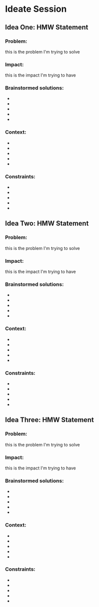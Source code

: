 # Ideate Session

## Idea One: HMW Statement
### Problem: 
this is the problem I'm trying to solve
### Impact:
this is the impact I'm trying to have
### Brainstormed solutions:
- 
- 
- 
-
-
### Context:
-
-
-
-
-
### Constraints:
-
-
-
-
-

## Idea Two: HMW Statement
### Problem: 
this is the problem I'm trying to solve
### Impact:
this is the impact I'm trying to have
### Brainstormed solutions:
- 
- 
- 
-
-
### Context:
-
-
-
-
-
### Constraints:
-
-
-
-
-

## Idea Three: HMW Statement
### Problem: 
this is the problem I'm trying to solve
### Impact:
this is the impact I'm trying to have
### Brainstormed solutions:
- 
- 
- 
-
-
### Context:
-
-
-
-
-
### Constraints:
-
-
-
-
-
